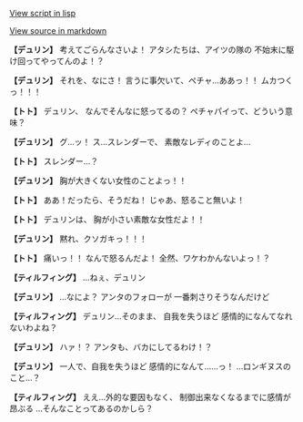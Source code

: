 [View script in lisp](../scripts/1320502.txt)

[View source in markdown](1320502.md)

**【デュリン】**
考えてごらんなさいよ！
アタシたちは、アイツの隊の
不始末に駆け回ってやってんのよ！？

**【デュリン】**
それを、なにさ！
言うに事欠いて、ペチャ…ああっ！！
ムカつくっ！！！

**【トト】**
デュリン、
なんでそんなに怒ってるの？
ペチャパイって、どういう意味？

**【デュリン】**
グ…ッ！
ス…スレンダーで、
素敵なレディのことよ…

**【トト】**
スレンダー…？

**【デュリン】**
胸が大きくない女性のことよっ！！

**【トト】**
ああ！だったら、そうだね！
じゃあ、怒ること無いよ！

**【トト】**
デュリンは、
胸が小さい素敵な女性だよ！！

**【デュリン】**
黙れ、クソガキっ！！！

**【トト】**
痛いっ！！
なんで怒るんだよ！
全然、ワケわかんないよっ！？

**【ティルフィング】**
…ねぇ、デュリン

**【デュリン】**
…なによ？
アンタのフォローが
一番刺さりそうなんだけど

**【ティルフィング】**
デュリン…そのまま、
自我を失うほど
感情的になんてなれないわよね？

**【デュリン】**
ハァ！？
アンタも、バカにしてるわけ！？

**【デュリン】**
一人で、自我を失うほど
感情的になんて……っ！
…ロンギヌスのこと…？

**【ティルフィング】**
ええ…外的な要因もなく、
制御出来なくなるまでに感情が昂ぶる
…そんなことってあるのかしら？